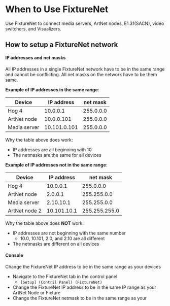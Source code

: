 # When to Use FixtureNet
Use FixtureNet to connect media servers, ArtNet nodes, E1.31(SACN), video switchers, and Visualizers.
## How to setup a FixtureNet network
#### IP addresses and net masks
All IP addresses in a single FixtureNet network have to be in the same range and cannot be conflicting.  All net masks on the network have to be them same.

**Example of IP addresses in the same range**:

| Device | IP address  | net mask |
| --- | --- | ---
| Hog 4 | 10.0.0.1    |255.0.0.0|
| ArtNet node | 10.0.0.101  |255.0.0.0|
| Media server |10.101.0.101 |255.0.0.0|
Why the table above does work:
- IP addresses are all beginning with 10
- The netmasks are the same for all devices

**Example of IP addresses not in the same range**:

| Device | IP address | net mask |
| --- | --- | --- |
|  Hog 4 | 10.0.0.1 | 255.0.0.0 |
| ArtNet node | 2.0.0.1 | 255.255.0.0 |
| Media server | 2.10.10.1 | 255.255.0.0 |
| ArtNet node 2 |10.101.10.1 | 255.255.255.0 |
Why the table above does **NOT** work:
- IP addresses are not beginning with the same number
    - 10.0, 10.101, 2.0, and 2.10 are all different
- The netmasks are different on all devices

#### Console
Change the FixtureNet IP address to be in the same range as your devices
- Navigate to the FixtureNet tab in the control panel
    - ```[Setup] (Contril Panel) (FixtureNet)```
- Change the FixtureNet IP address to be in the same IP range as your ArtNet Node or Fixture
- Change the FixtureNet netmask to be in the same range as your 